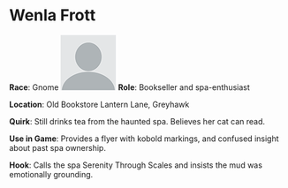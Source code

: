 
# Wenla Frott

**Race**: Gnome
![Wenla Frott](../../assets/npc/npc_blank.png)
**Role**: Bookseller and spa-enthusiast

**Location**: Old Bookstore  Lantern Lane, Greyhawk

**Quirk**: Still drinks tea from the haunted spa. Believes her cat can read.

**Use in Game**: Provides a flyer with kobold markings, and confused insight about past spa ownership.

**Hook**: Calls the spa Serenity Through Scales and insists the mud was emotionally grounding.


















